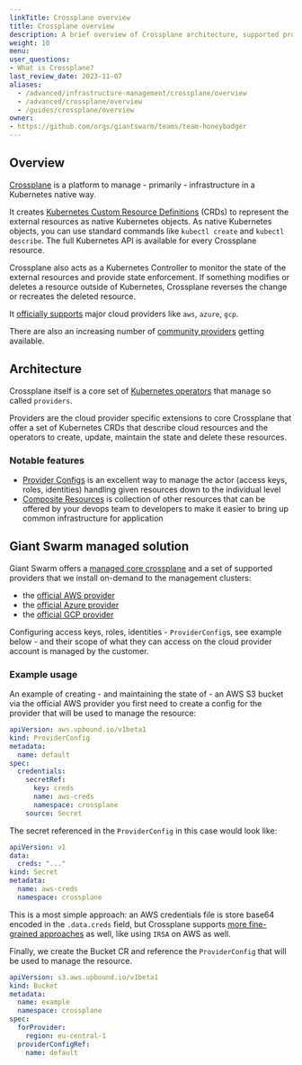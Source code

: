 ```yaml
---
linkTitle: Crossplane overview
title: Crossplane overview
description: A brief overview of Crossplane architecture, supported providers and the main features they offer.
weight: 10
menu:
user_questions:
- What is Crossplane?
last_review_date: 2023-11-07
aliases:
  - /advanced/infrastructure-management/crossplane/overview
  - /advanced/crossplane/overview
  - /guides/crossplane/overview
owner:
- https://github.com/orgs/giantswarm/teams/team-honeybadger
---
```


## Overview

[Crossplane](https://www.crossplane.io/) is a platform to manage - primarily - infrastructure in a Kubernetes native way.

It creates [Kubernetes Custom Resource Definitions](https://kubernetes.io/docs/tasks/extend-kubernetes/custom-resources/custom-resource-definitions/) (CRDs)
to represent the external resources as native Kubernetes objects. As native Kubernetes objects, you can use standard commands
like `kubectl create` and `kubectl describe`. The full Kubernetes API is available for every Crossplane resource.

Crossplane also acts as a Kubernetes Controller to monitor the state of the external resources and provide state enforcement.
If something modifies or deletes a resource outside of Kubernetes, Crossplane reverses the change or recreates the deleted resource.

It [officially supports](https://marketplace.upbound.io/providers?tier=official) major cloud providers like `aws`, `azure`, `gcp`.

There are also an increasing number of [community providers](https://marketplace.upbound.io/providers?tier=community) getting available.

## Architecture

Crossplane itself is a core set of [Kubernetes operators](https://kubernetes.io/docs/concepts/extend-kubernetes/operator/)
that manage so called `providers`.

Providers are the cloud provider specific extensions to core Crossplane that offer a set of Kubernetes CRDs that
describe cloud resources and the operators to create, update, maintain the state and delete these resources.

### Notable features

- [Provider Configs](https://docs.crossplane.io/v1.11/concepts/providers/#configuring-providers) is an excellent way to
  manage the actor (access keys, roles, identities) handling given resources down to the individual level
- [Composite Resources](https://docs.crossplane.io/latest/concepts/composition/) is collection of other resources that can be offered by your devops team
  to developers to make it easier to bring up common infrastructure for application

## Giant Swarm managed solution

Giant Swarm offers a [managed core crossplane](https://github.com/giantswarm/crossplane/) and a set of
supported providers that we install on-demand to the management clusters:

- the [official AWS provider](https://marketplace.upbound.io/providers/upbound/provider-aws/latest)
- the [official Azure provider](https://marketplace.upbound.io/providers/upbound/provider-azure/latest)
- the [official GCP provider](https://marketplace.upbound.io/providers/upbound/provider-gcp/latest)

Configuring access keys, roles, identities - `ProviderConfig`s, see example below - and their scope of what they can
access on the cloud provider account is managed by the customer.

### Example usage

An example of creating - and maintaining the state of - an AWS S3 bucket via the official AWS provider you first need
to create a config for the provider that will be used to manage the resource:

```yaml
apiVersion: aws.upbound.io/v1beta1
kind: ProviderConfig
metadata:
  name: default
spec:
  credentials:
    secretRef:
      key: creds
      name: aws-creds
      namespace: crossplane
    source: Secret
```

The secret referenced in the `ProviderConfig` in this case would look like:

```yaml
apiVersion: v1
data:
  creds: "..."
kind: Secret
metadata:
  name: aws-creds
  namespace: crossplane
```

This is a most simple approach: an AWS credentials file is store base64 encoded in the `.data.creds` field, but Crossplane
supports [more fine-grained approaches](https://github.com/crossplane-contrib/provider-aws/blob/36ba63a1df442a72934c7ae90ae7f137c0c2cef5/AUTHENTICATION.md)
as well, like using `IRSA` on AWS as well.

Finally, we create the Bucket CR and reference the `ProviderConfig` that will be used to manage the resource.

```yaml
apiVersion: s3.aws.upbound.io/v1beta1
kind: Bucket
metadata:
  name: example
  namespace: crossplane
spec:
  forProvider:
    region: eu-central-1
  providerConfigRef:
    name: default
```
